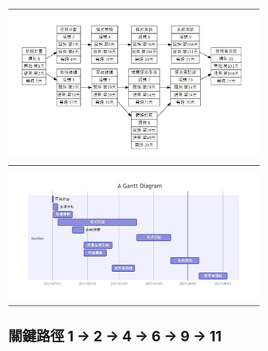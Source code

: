 ***
![New Photo1](PERT.jpg "PERT")
***
![New Photo2](GANT.jpg "GANT")
***
# 關鍵路徑  1 -> 2  -> 4 -> 6 -> 9 -> 11
